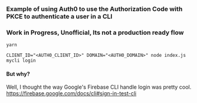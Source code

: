 ### Example of using Auth0 to use the Authorization Code with PKCE to authenticate a user in a CLI

### Work in Progress, Unofficial, Its not a production ready flow

```
yarn

CLIENT_ID="<AUTH0_CLIENT_ID>" DOMAIN="<AUTH0_DOMAIN>" node index.js mycli login

```


#### But why?
Well, I thought the way Google's Firebase CLI handle login was pretty cool.
https://firebase.google.com/docs/cli#sign-in-test-cli
